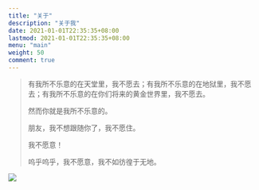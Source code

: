 ```yaml
---
title: "关于"
description: "关于我"
date: 2021-01-01T22:35:35+08:00
lastmod: 2021-01-01T22:35:35+08:00
menu: "main"
weight: 50
comment: true
---
```


> 有我所不乐意的在天堂里，我不愿去；有我所不乐意的在地狱里，我不愿去；有我所不乐意的在你们将来的黄金世界里，我不愿去。
> 
> 然而你就是我所不乐意的。
> 
> 朋友，我不想跟随你了，我不愿住。
> 
> 我不愿意！
> 
> 呜乎呜乎，我不愿意，我不如彷徨于无地。

<img src="https://i.loli.net/2019/04/01/5ca2319654aba.png" style="box-shadow: none">